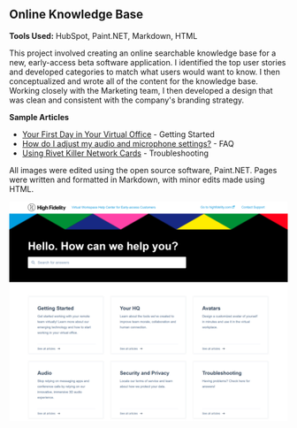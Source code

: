 ## Online Knowledge Base

**Tools Used:** HubSpot, Paint.NET, Markdown, HTML

This project involved creating an online searchable knowledge base for a new, early-access beta software application. I identified the top user stories and developed categories to match what users would want to know. I then conceptualized and wrote all of the content for the knowledge base. Working closely with the Marketing team, I then developed a design that was clean and consistent with the company's branding strategy. 

**Sample Articles**

* [Your First Day in Your Virtual Office](ftue.html) - Getting Started
* [How do I adjust my audio and microphone settings?](audio.html) - FAQ
* [Using Rivet Killer Network Cards](rivet.html) - Troubleshooting

All images were edited using the open source software, Paint.NET. Pages were written and formatted in Markdown, with minor edits made using HTML. 

![knowledge-base](knowledge-base.png)
